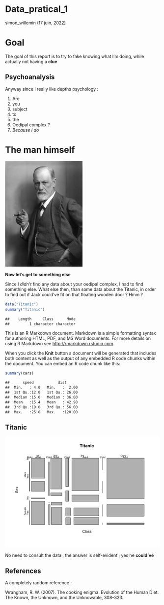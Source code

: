 Data_pratical_1
================
simon_willemin
(17 juin, 2022)

# Goal

The goal of this report is to try to fake knowing what I’m doing, while
actually not having a **clue**

## Psychoanalysis

Anyway since I really like depths psychology :

1.  Are
2.  you
3.  subject
4.  to
5.  the
6.  Oedipal complex ?
7.  *Because I do*

# The man himself

<img src="Sigmund_Freud,_by_Max_Halberstadt_(cropped).jpeg" title="Sigmund Freud being a freaking badss" alt="Sigmund Freud being a freaking badss" width="50%" />

**Now let’s get to something else**

Since I *didn’t* find any data about your oedipal complex, I had to find
something else. What else then, than some data about the Titanic, in
order to find out if Jack could’ve fit on that floating wooden door ?
Hmm ?

``` r
data("Titanic")
summary("Titanic")
```

    ##    Length     Class      Mode 
    ##         1 character character

This is an R Markdown document. Markdown is a simple formatting syntax
for authoring HTML, PDF, and MS Word documents. For more details on
using R Markdown see <http://rmarkdown.rstudio.com>.

When you click the **Knit** button a document will be generated that
includes both content as well as the output of any embedded R code
chunks within the document. You can embed an R code chunk like this:

``` r
summary(cars)
```

    ##      speed           dist       
    ##  Min.   : 4.0   Min.   :  2.00  
    ##  1st Qu.:12.0   1st Qu.: 26.00  
    ##  Median :15.0   Median : 36.00  
    ##  Mean   :15.4   Mean   : 42.98  
    ##  3rd Qu.:19.0   3rd Qu.: 56.00  
    ##  Max.   :25.0   Max.   :120.00

## Titanic

![](data_pratical_1_files/figure-gfm/pressure-1.png)<!-- -->

No need to consult the data , the answer is self-evident ; yes he
**could’ve**

## References

A completely random reference :

Wrangham, R. W. (2007). The cooking enigma. Evolution of the Human Diet:
The Known, the Unknown, and the Unknowable, 308–323.

